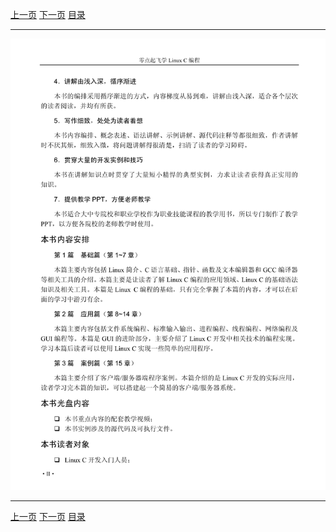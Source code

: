 [上一页](002.md) [下一页](004.md) [目录](../README.md)

***

![003](../images/003.png)

***

[上一页](002.md) [下一页](004.md) [目录](../README.md)
